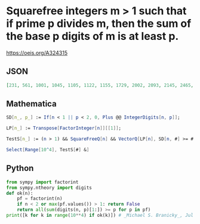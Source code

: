 # Squarefree integers m \> 1 such that if prime p divides m, then the sum of the base p digits of m is at least p\.
https://oeis.org/A324315
## JSON
```JSON
[231, 561, 1001, 1045, 1105, 1122, 1155, 1729, 2002, 2093, 2145, 2465, 2821, 3003, 3315, 3458, 3553, 3570, 3655, 3927, 4186, 4199, 4522, 4774, 4845, 4862, 5005, 5187, 5565, 5642, 5681, 6006, 6118, 6270, 6279, 6545, 6601, 6670, 6734, 7337, 7395, 7735, 8177, 8211, 8265, 8294, 8323, 8463, 8645, 8789, 8855, 8911, 9282, 9361, 9435, 9690, 9867]
```
## Mathematica
```Mathematica
SD[n_, p_] := If[n < 1 || p < 2, 0, Plus @@ IntegerDigits[n, p]];
```
```Mathematica
LP[n_] := Transpose[FactorInteger[n]][[1]];
```
```Mathematica
TestS[n_] := (n > 1) && SquareFreeQ[n] && VectorQ[LP[n], SD[n, #] >= # &];
```
```Mathematica
Select[Range[10^4], TestS[#] &]
```
## Python
```Python
from sympy import factorint
from sympy.ntheory import digits
def ok(n):
    pf = factorint(n)
    if n < 2 or max(pf.values()) > 1: return False
    return all(sum(digits(n, p)[1:]) >= p for p in pf)
print([k for k in range(10**4) if ok(k)]) # _Michael S. Branicky_, Jul 03 2022
```
